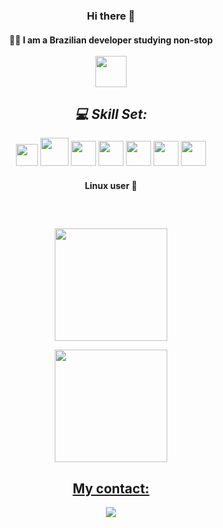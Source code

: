 
<div align='center'>

### Hi there 👋

#### 👨‍💻 I am a Brazilian developer studying non-stop<br><br>   <img height="50em" align="center" src="https://static.imasters.com.br/wp-content/uploads/2015/11/4_Progresso4.gif">

</div>

<div align='center'>
   
   
##  *💻 Skill Set:*
   <img width="35px" src="https://cdn.jsdelivr.net/gh/devicons/devicon/icons/html5/html5-plain.svg"/>
   <img width="45px" src="https://cdn.jsdelivr.net/gh/devicons/devicon/icons/css3/css3-original-wordmark.svg"/>
   <img width="40px" src="https://cdn.jsdelivr.net/gh/devicons/devicon/icons/python/python-original-wordmark.svg"/> 
   <img width="40px"src="https://cdn.jsdelivr.net/gh/devicons/devicon/icons/javascript/javascript-original.svg"/>
   <img width="40px"src="https://cdn-icons-png.flaticon.com/512/1126/1126012.png"/>
   <img width="40px"src="https://cdn-icons-png.flaticon.com/512/919/919837.png"/>
   <img width="40px"src="https://cdn-icons-png.flaticon.com/512/5968/5968381.png"/>

#### Linux user :penguin:
</div>

<div>
   
   ##
   
</div><br>
<div align="center">
   
  <a href="https://github.com/higordevv">
     
  <img align='center' height="180em" src="https://github-readme-stats.vercel.app/api?username=higordevv&show_icons=true&theme=blue-green&include_all_commits=true&count_private=true"/><br>
     
  <img align="center" height="180em" src="https://github-readme-stats.vercel.app/api/top-langs/?username=higordevv&layout=compact&langs_count=7&theme=blue-green"/>
     
</div>

<div align="center"> 
   
##  My contact:  
   
   <a href='https://t.me/higorkk'><img src='https://img.shields.io/badge/Telegram-2CA5E0?style=for-the-badge&logo=telegram&logoColor=white'></a>
   </div>










          
